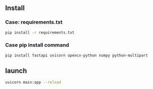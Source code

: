 
## Install
### Case: requirements.txt
```bash
pip install -r requirements.txt
```

### Case pip install command
```bash
pip install fastapi uvicorn opencv-python numpy python-multipart
```

## launch
```bash
uvicorn main:app --reload
```